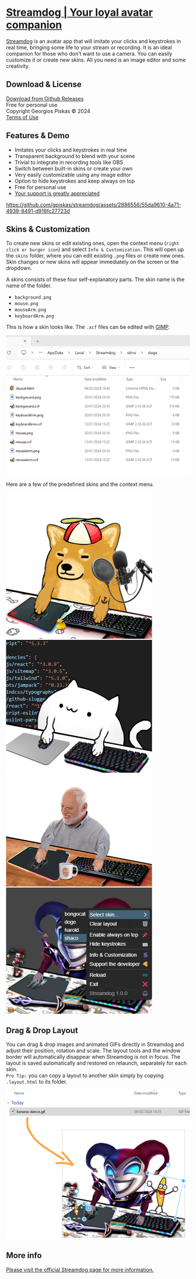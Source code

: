 # [Streamdog | Your loyal avatar companion](https://gpiskas.com/projects/streamdog/)

[Streamdog](https://gpiskas.com/projects/streamdog/) is an avatar app that will imitate your clicks and keystrokes in real time, bringing some life to your stream or recording. It is an ideal companion for those who don’t want to use a camera.
You can easily customize it or create new skins. All you need is an image editor and some creativity.

## Download & License
[Download from Github Releases](https://github.com/gpiskas/streamdog/releases) \
Free for personal use \
Copyright Georgios Piskas © 2024 \
[Terms of Use](https://gpiskas.com/terms/)

## Features & Demo
- Imitates your clicks and keystrokes in real time
- Transparent background to blend with your scene
- Trivial to integrate in recording tools like OBS
- Switch between built-in skins or create your own
- Very easily customizable using any image editor
- Option to hide keystrokes and keep always on top
- Free for personal use
- [Your support is greatly appreciated](https://gpiskas.com/about/)

https://github.com/gpiskas/streamdog/assets/2886556/55da9610-4a71-4939-8491-d916fc27723d



## Skins & Customization
To create new skins or edit existing ones, open the context menu (`right click or burger icon`) and select `Info & Customization`.
This will open up the `skins` folder, where you can edit existing `.png` files or create new ones.
Skin changes or new skins will appear immediately on the screen or the dropdown.

A skins consists of these four self-explanatory parts. The skin name is the name of the folder.
- `background.png`
- `mouse.png`
- `mouseArm.png`
- `keyboardArm.png`


This is how a skin looks like. The `.xcf` files can be edited with [GIMP](https://www.gimp.org/).

![Streamdog Skins](.github/streamdog_skins.png)

Here are a few of the predefined skins and the context menu.

![Streamdog Skin Dog](.github/streamdog_skin_dog.png)
![Streamdog Skin Bongocat](.github/streamdog_skin_bongocat.png)
![Streamdog Skin Harold](.github/streamdog_skin_harold.png)
![Streamdog Settings Context Menu](.github/streamdog_settings.png)

## Drag & Drop Layout
You can drag & drop images and animated GIFs directly in Streamdog and adjust their position, rotation and scale.
The layout tools and the window border will automatically disappear when Streamdog is not in focus.
The layout is saved automatically and restored on relaunch, separately for each skin. \
`Pro Tip:` you can copy a layout to another skin simply by copying `.layout.html` to its folder.

![Streamdog Drag & Drop animated GIFs and Images](.github/streamdog_drag_drop.png)

## More info
[Please visit the official Streamdog page for more information.](https://gpiskas.com/projects/streamdog/)
